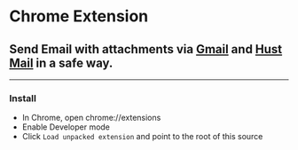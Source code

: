 # Chrome Extension
## Send Email with attachments via [Gmail](https://mail.google.com) and [Hust Mail](http://mail.hust.edu.vn) in a safe way.
-----

### Install
- In Chrome, open chrome://extensions
- Enable Developer mode
- Click ``Load unpacked extension`` and point to the root of this source